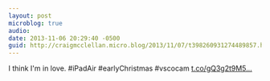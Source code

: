 ```yaml
---
layout: post
microblog: true
audio: 
date: 2013-11-06 20:29:40 -0500
guid: http://craigmcclellan.micro.blog/2013/11/07/t398260931274489857.html
---
```

I think I'm in love. #iPadAir #earlyChristmas #vscocam [t.co/gQ3g2t9M5...](http://t.co/gQ3g2t9M52)

